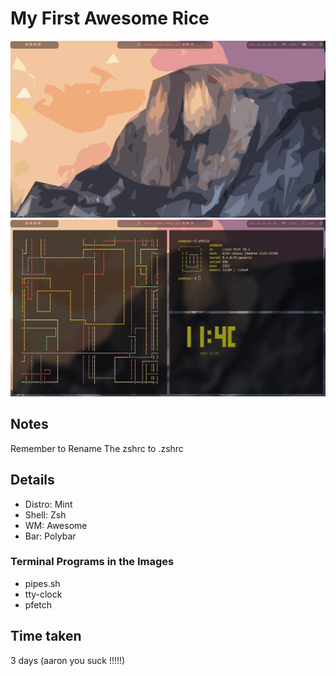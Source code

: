 # My First Awesome Rice

![Image of Rice](./images/RICE.jpg)
![Another Image of Rice](./images/RICE2.jpg)

## Notes
Remember to Rename The zshrc to .zshrc

## Details
- Distro: Mint
- Shell: Zsh
- WM: Awesome
- Bar: Polybar

### Terminal Programs in the Images
- pipes.sh
- tty-clock
- pfetch

## Time taken
3 days (aaron you suck !!!!!)
